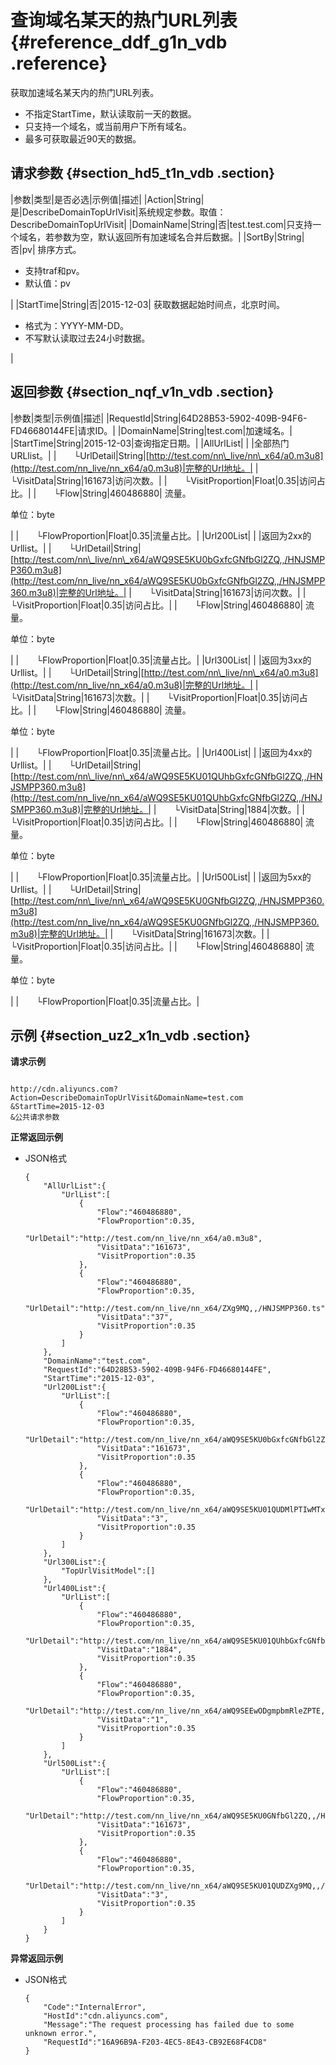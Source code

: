 # 查询域名某天的热门URL列表 {#reference_ddf_g1n_vdb .reference}

获取加速域名某天内的热门URL列表。

-   不指定StartTime，默认读取前一天的数据。
-   只支持一个域名，或当前用户下所有域名。
-   最多可获取最近90天的数据。

## 请求参数 {#section_hd5_t1n_vdb .section}

|参数|类型|是否必选|示例值|描述|
|Action|String|是|DescribeDomainTopUrlVisit|系统规定参数。取值：DescribeDomainTopUrlVisit|
|DomainName|String|否|test.test.com|只支持一个域名，若参数为空，默认返回所有加速域名合并后数据。|
|SortBy|String|否|pv| 排序方式。

 -   支持traf和pv。
-   默认值：pv

 |
|StartTime|String|否|2015-12-03| 获取数据起始时间点，北京时间。

 -   格式为：YYYY-MM-DD。
-   不写默认读取过去24小时数据。

 |

## 返回参数 {#section_nqf_v1n_vdb .section}

|参数|类型|示例值|描述|
|RequestId|String|64D28B53-5902-409B-94F6-FD46680144FE|请求ID。|
|DomainName|String|test.com|加速域名。|
|StartTime|String|2015-12-03|查询指定日期。|
|AllUrlList| | |全部热门URLlist。|
|  └UrlDetail|String|[http://test.com/nn\_live/nn\_x64/a0.m3u8](http://test.com/nn_live/nn_x64/a0.m3u8)|完整的Url地址。|
|  └VisitData|String|161673|访问次数。|
|  └VisitProportion|Float|0.35|访问占比。|
|  └Flow|String|460486880| 流量。

 单位：byte

 |
|  └FlowProportion|Float|0.35|流量占比。|
|Url200List| | |返回为2xx的Urllist。|
|  └UrlDetail|String|[http://test.com/nn\_live/nn\_x64/aWQ9SE5KU0bGxfcGNfbGl2ZQ,,/HNJSMPP360.m3u8](http://test.com/nn_live/nn_x64/aWQ9SE5KU0bGxfcGNfbGl2ZQ,,/HNJSMPP360.m3u8)|完整的Url地址。|
|  └VisitData|String|161673|访问次数。|
|  └VisitProportion|Float|0.35|访问占比。|
|  └Flow|String|460486880| 流量。

 单位：byte

 |
|  └FlowProportion|Float|0.35|流量占比。|
|Url300List| | |返回为3xx的Urllist。|
|  └UrlDetail|String|[http://test.com/nn\_live/nn\_x64/a0.m3u8](http://test.com/nn_live/nn_x64/a0.m3u8)|完整的Url地址。|
|  └VisitData|String|161673|次数。|
|  └VisitProportion|Float|0.35|访问占比。|
|  └Flow|String|460486880| 流量。

 单位：byte

 |
|  └FlowProportion|Float|0.35|流量占比。|
|Url400List| | |返回为4xx的Urllist。|
|  └UrlDetail|String|[http://test.com/nn\_live/nn\_x64/aWQ9SE5KU01QUhbGxfcGNfbGl2ZQ,,/HNJSMPP360.m3u8](http://test.com/nn_live/nn_x64/aWQ9SE5KU01QUhbGxfcGNfbGl2ZQ,,/HNJSMPP360.m3u8)|完整的Url地址。|
|  └VisitData|String|1884|次数。|
|  └VisitProportion|Float|0.35|访问占比。|
|  └Flow|String|460486880| 流量。

 单位：byte

 |
|  └FlowProportion|Float|0.35|流量占比。|
|Url500List| | |返回为5xx的Urllist。|
|  └UrlDetail|String|[http://test.com/nn\_live/nn\_x64/aWQ9SE5KU0GNfbGl2ZQ,,/HNJSMPP360.m3u8](http://test.com/nn_live/nn_x64/aWQ9SE5KU0GNfbGl2ZQ,,/HNJSMPP360.m3u8)|完整的Url地址。|
|  └VisitData|String|161673|次数。|
|  └VisitProportion|Float|0.35|访问占比。|
|  └Flow|String|460486880| 流量。

 单位：byte

 |
|  └FlowProportion|Float|0.35|流量占比。|

## 示例 {#section_uz2_x1n_vdb .section}

**请求示例**

```

http://cdn.aliyuncs.com?Action=DescribeDomainTopUrlVisit&DomainName=test.com
&StartTime=2015-12-03
&公共请求参数
```

**正常返回示例**

-   JSON格式

    ```
    {
        "AllUrlList":{
            "UrlList":[
                {
                    "Flow":"460486880",
                    "FlowProportion":0.35,
                    "UrlDetail":"http://test.com/nn_live/nn_x64/a0.m3u8",
                    "VisitData":"161673",
                    "VisitProportion":0.35
                },
                {
                    "Flow":"460486880",
                    "FlowProportion":0.35,
                    "UrlDetail":"http://test.com/nn_live/nn_x64/ZXg9MQ,,/HNJSMPP360.ts",
                    "VisitData":"37",
                    "VisitProportion":0.35
                }
            ]
        },
        "DomainName":"test.com",
        "RequestId":"64D28B53-5902-409B-94F6-FD46680144FE",
        "StartTime":"2015-12-03",
        "Url200List":{
            "UrlList":[
                {
                    "Flow":"460486880",
                    "FlowProportion":0.35,
                    "UrlDetail":"http://test.com/nn_live/nn_x64/aWQ9SE5KU0bGxfcGNfbGl2ZQ,,/HNJSMPP360.m3u8",
                    "VisitData":"161673",
                    "VisitProportion":0.35
                },
                {
                    "Flow":"460486880",
                    "FlowProportion":0.35,
                    "UrlDetail":"http://test.com/nn_live/nn_x64/aWQ9SE5KU01QUDMlPTIwMTxMDk5ZXg9MQ,,/HNJSMPP360.ts",
                    "VisitData":"3",
                    "VisitProportion":0.35
                }
            ]
        },
        "Url300List":{
            "TopUrlVisitModel":[]
        },
        "Url400List":{
            "UrlList":[
                {
                    "Flow":"460486880",
                    "FlowProportion":0.35,
                    "UrlDetail":"http://test.com/nn_live/nn_x64/aWQ9SE5KU01QUhbGxfcGNfbGl2ZQ,,/HNJSMPP360.m3u8",
                    "VisitData":"1884",
                    "VisitProportion":0.35
                },
                {
                    "Flow":"460486880",
                    "FlowProportion":0.35,
                    "UrlDetail":"http://test.com/nn_live/nn_x64/aWQ9SEEwODgmpbmRleZPTE,/HNJSMPP360.ts",
                    "VisitData":"1",
                    "VisitProportion":0.35
                }
            ]
        },
        "Url500List":{
            "UrlList":[
                {
                    "Flow":"460486880",
                    "FlowProportion":0.35,
                    "UrlDetail":"http://test.com/nn_live/nn_x64/aWQ9SE5KU0GNfbGl2ZQ,,/HNJSMPP360.m3u8",
                    "VisitData":"161673",
                    "VisitProportion":0.35
                },
                {
                    "Flow":"460486880",
                    "FlowProportion":0.35,
                    "UrlDetail":"http://test.com/nn_live/nn_x64/aWQ9SE5KU01QUDZXg9MQ,,/HNJSMPP360.ts",
                    "VisitData":"3",
                    "VisitProportion":0.35
                }
            ]
        }
    }
    ```


**异常返回示例**

-   JSON格式

    ```
    {
        "Code":"InternalError",
        "HostId":"cdn.aliyuncs.com",
        "Message":"The request processing has failed due to some unknown error.",
        "RequestId":"16A96B9A-F203-4EC5-8E43-CB92E68F4CD8"
    }
    ```


